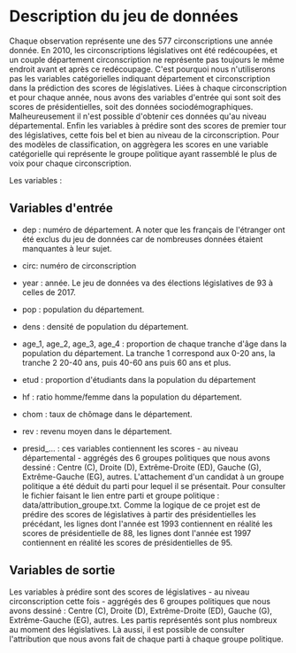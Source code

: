 
<h1>Description du jeu de données</h1>

Chaque observation représente une des 577 circonscriptions une année donnée. En 2010, les circonscriptions législatives ont été redécoupées, et un couple département circonscription ne représente pas toujours le même endroit avant et après ce redécoupage. C'est pourquoi nous n'utiliserons pas les variables catégorielles indiquant département et circonscription dans la prédiction des scores de législatives.
Liées à chaque circonscription et pour chaque année, nous avons des variables d'entrée qui sont soit des scores de présidentielles, soit des données sociodémographiques. Malheureusement il n'est possible d'obtenir ces données qu'au niveau départemental.
Enfin les variables à prédire sont des scores de premier tour des législatives, cette fois bel et bien au niveau de la circonscription. Pour des modèles de classification, on aggrègera les scores en une variable catégorielle qui représente le groupe politique ayant rassemblé le plus de voix pour chaque circonscription.

Les variables :

<h2>Variables d'entrée</h2>

- dep : numéro de département. A noter que les français de l'étranger ont été exclus du jeu de données car de nombreuses données étaient manquantes à leur sujet.

- circ: numéro de circonscription

- year : année. Le jeu de données va des élections législatives de 93 à celles de 2017.

- pop : population du département.

- dens : densité de population du département.

- age_1, age_2, age_3, age_4 : proportion de chaque tranche d'âge dans la population du département. La tranche 1 correspond aux 0-20 ans, la tranche 2 20-40 ans, puis 40-60 ans puis 60 ans et plus.

- etud : proportion d'étudiants dans la population du département

- hf : ratio homme/femme dans la population du département.

- chom : taux de chômage dans le département.

- rev : revenu moyen dans le département.

- presid_... : ces variables contiennent les scores - au niveau départemental - aggrégés des 6 groupes politiques que nous avons dessiné : Centre (C), Droite (D), Extrême-Droite (ED), Gauche (G), Extrême-Gauche (EG), autres. L'attachement d'un candidat à un groupe politique a été déduit du parti pour lequel il se présentait. Pour consulter le fichier faisant le lien entre parti et groupe politique : data/attribution_groupe.txt. Comme la logique de ce projet est de prédire des scores de législatives à partir des présidentielles les précédant, les lignes dont l'année est 1993 contiennent en réalité les scores de présidentielle de 88, les lignes dont l'année est 1997 contiennent en réalité les scores de présidentielles de 95.

<h2>Variables de sortie</h2>

Les variables à prédire sont des scores de législatives - au niveau circonscription cette fois - aggrégés des 6 groupes politiques que nous avons dessiné : Centre (C), Droite (D), Extrême-Droite (ED), Gauche (G), Extrême-Gauche (EG), autres. Les partis représentés sont plus nombreux au moment des législatives. Là aussi, il est possible de consulter l'attribution que nous avons fait de chaque parti à chaque groupe politique.
